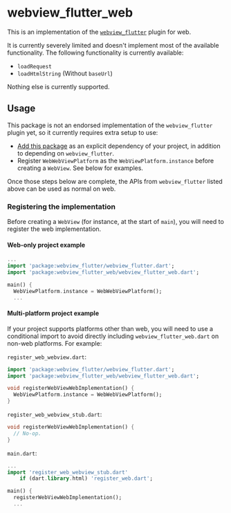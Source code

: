 # webview\_flutter\_web

This is an implementation of the [`webview_flutter`](https://pub.dev/packages/webview_flutter) plugin for web.

It is currently severely limited and doesn't implement most of the available functionality.
The following functionality is currently available:

- `loadRequest`
- `loadHtmlString` (Without `baseUrl`)

Nothing else is currently supported.

## Usage

This package is not an endorsed implementation of the `webview_flutter` plugin
yet, so it currently requires extra setup to use:

* [Add this package](https://pub.dev/packages/webview_flutter_web/install)
  as an explicit dependency of your project, in addition to depending on
  `webview_flutter`.
* Register `WebWebViewPlatform` as the `WebViewPlatform.instance` before creating a
  `WebView`. See below for examples.

Once those steps below are complete, the APIs from `webview_flutter` listed
above can be used as normal on web.

### Registering the implementation

Before creating a `WebView` (for instance, at the start of `main`), you will
need to register the web implementation.

#### Web-only project example

```dart
...
import 'package:webview_flutter/webview_flutter.dart';
import 'package:webview_flutter_web/webview_flutter_web.dart';

main() {
  WebViewPlatform.instance = WebWebViewPlatform();
  ...
```

#### Multi-platform project example

If your project supports platforms other than web, you will need to use a
conditional import to avoid directly including `webview_flutter_web.dart` on
non-web platforms. For example:

`register_web_webview.dart`:
```dart
import 'package:webview_flutter/webview_flutter.dart';
import 'package:webview_flutter_web/webview_flutter_web.dart';

void registerWebViewWebImplementation() {
  WebViewPlatform.instance = WebWebViewPlatform();
}
```

`register_web_webview_stub.dart`:
```dart
void registerWebViewWebImplementation() {
  // No-op.
}
```

`main.dart`:
```dart
...
import 'register_web_webview_stub.dart'
    if (dart.library.html) 'register_web.dart';

main() {
  registerWebViewWebImplementation();
  ...
```
